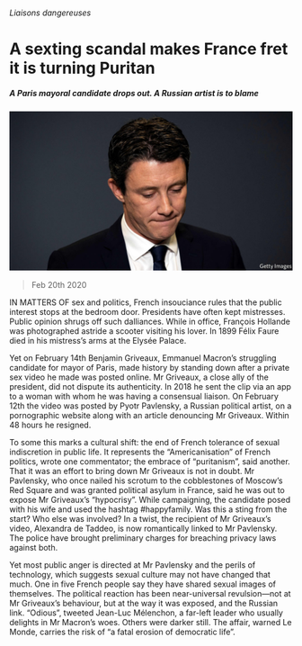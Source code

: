 ###### Liaisons dangereuses

# A sexting scandal makes France fret it is turning Puritan 

##### A Paris mayoral candidate drops out. A Russian artist is to blame 

![image](images/20200222_EUP505.jpg) 

> Feb 20th 2020 

IN MATTERS OF sex and politics, French insouciance rules that the public interest stops at the bedroom door. Presidents have often kept mistresses. Public opinion shrugs off such dalliances. While in office, François Hollande was photographed astride a scooter visiting his lover. In 1899 Félix Faure died in his mistress’s arms at the Elysée Palace.

Yet on February 14th Benjamin Griveaux, Emmanuel Macron’s struggling candidate for mayor of Paris, made history by standing down after a private sex video he made was posted online. Mr Griveaux, a close ally of the president, did not dispute its authenticity. In 2018 he sent the clip via an app to a woman with whom he was having a consensual liaison. On February 12th the video was posted by Pyotr Pavlensky, a Russian political artist, on a pornographic website along with an article denouncing Mr Griveaux. Within 48 hours he resigned.


To some this marks a cultural shift: the end of French tolerance of sexual indiscretion in public life. It represents the “Americanisation” of French politics, wrote one commentator; the embrace of “puritanism”, said another. That it was an effort to bring down Mr Griveaux is not in doubt. Mr Pavlensky, who once nailed his scrotum to the cobblestones of Moscow’s Red Square and was granted political asylum in France, said he was out to expose Mr Griveaux’s “hypocrisy”. While campaigning, the candidate posed with his wife and used the hashtag #happyfamily. Was this a sting from the start? Who else was involved? In a twist, the recipient of Mr Griveaux’s video, Alexandra de Taddeo, is now romantically linked to Mr Pavlensky. The police have brought preliminary charges for breaching privacy laws against both.

Yet most public anger is directed at Mr Pavlensky and the perils of technology, which suggests sexual culture may not have changed that much. One in five French people say they have shared sexual images of themselves. The political reaction has been near-universal revulsion—not at Mr Griveaux’s behaviour, but at the way it was exposed, and the Russian link. “Odious”, tweeted Jean-Luc Mélenchon, a far-left leader who usually delights in Mr Macron’s woes. Others were darker still. The affair, warned Le Monde, carries the risk of “a fatal erosion of democratic life”.


